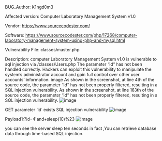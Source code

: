 BUG_Author: K1ngd0m3

Affected version: Computer Laboratory Management System v1.0

Vendor: https://www.sourcecodester.com/

Software: https://www.sourcecodester.com/php/17268/computer-laboratory-management-system-using-php-and-mysql.html

Vulnerability File: classes/master.php

Description: computer Laboratory Management System v1.0 is vulnerable to sql injection via /classes/Users.php The parameter “id” has not been handled correctly. Hackers can exploit this vulnerability to manipulate the system’s administrator account and gain full control over other user accounts’ information. image As shown in the screenshot, at line 4th of the source code, the parameter “id” has not been properly filtered, resulting in a SQL injection vulnerability.  As shown in the screenshot, at line 163th of the source code, the parameter “id” has not been properly filtered, resulting in a SQL injection vulnerability.
![image](https://github.com/adminininin/blob/assets/136336674/1d6b62bf-80f8-45a8-8ba6-b622f035d812)


GET parameter ‘id’ exists SQL injection vulnerability 
![image](https://github.com/adminininin/blob/assets/136336674/65d7a5c0-ea96-4345-a9a5-fe387098de59)



Payload1:?id=4'and+sleep(10)%23
![image](https://github.com/adminininin/blob/assets/136336674/fe1dd716-56e4-4916-8d0f-2e3a76e7c62c)

you can see the server sleep ten seconds
in fact ,You can retrieve database data through time-based SQL injection.
